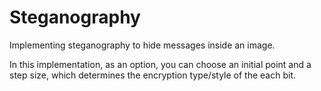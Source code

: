# Steganography

Implementing steganography to hide messages inside an image.

In this implementation, as an option, you can choose an initial point and a step size,
which determines the encryption type/style of the each bit.
